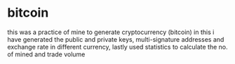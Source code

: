 # bitcoin
this was a practice of mine to generate cryptocurrency (bitcoin) in this i have generated the public and private keys, multi-signature addresses and exchange rate in different currency, lastly used statistics to calculate the no. of mined and trade volume
